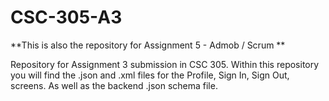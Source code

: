 # CSC-305-A3
**This is also the repository for Assignment 5 - Admob / Scrum **  
  

Repository for Assignment 3 submission in CSC 305. Within this repository you will find the .json and .xml files for the Profile, Sign In, Sign Out, screens. As well as the backend .json schema file.



